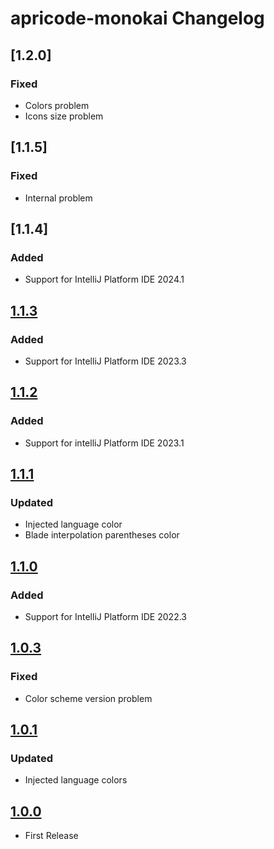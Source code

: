 <!-- Keep a Changelog guide -> https://keepachangelog.com -->

# apricode-monokai Changelog

## [1.2.0]

### Fixed

- Colors problem
- Icons size problem

## [1.1.5]

### Fixed

- Internal problem

## [1.1.4]

### Added

- Support for IntelliJ Platform IDE 2024.1


## [1.1.3]

### Added

- Support for IntelliJ Platform IDE 2023.3

## [1.1.2]

### Added

- Support for intelliJ Platform IDE 2023.1

## [1.1.1]

### Updated

- Injected language color
- Blade interpolation parentheses color

## [1.1.0]

### Added

- Support for IntelliJ Platform IDE 2022.3

## [1.0.3]

### Fixed

- Color scheme version problem

## [1.0.1]

### Updated

- Injected language colors

## [1.0.0]

- First Release

[1.1.3]: https://github.com/arm092/apricode-monokai/compare/v1.1.2...v1.1.3
[1.1.2]: https://github.com/arm092/apricode-monokai/compare/v1.1.1...v1.1.2
[1.1.1]: https://github.com/arm092/apricode-monokai/compare/v1.1.0...v1.1.1
[1.1.0]: https://github.com/arm092/apricode-monokai/compare/v1.0.3...v1.1.0
[1.0.3]: https://github.com/arm092/apricode-monokai/compare/v1.0.1...v1.0.3
[1.0.1]: https://github.com/arm092/apricode-monokai/compare/v1.0.0...v1.0.1
[1.0.0]: https://github.com/arm092/apricode-monokai/commits/v1.0.0

